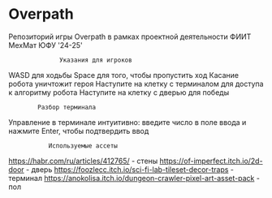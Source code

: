# Overpath
Репозиторий игры Overpath в рамках проектной деятельности ФИИТ МехМат ЮФУ '24-25'

                  Указания для игроков
WASD для ходьбы
Space для того, чтобы пропустить ход
Касание робота уничтожит героя
Наступите на клетку с терминалом для доступа к алгоритму робота
Наступите на клетку с дверью для победы

            Разбор терминала
Управление в терминале интуитивно:
введите число в поле ввода и нажмите Enter, чтобы подтвердить ввод


               Используемые ассеты
https://habr.com/ru/articles/412765/ - стены
https://of-imperfect.itch.io/2d-door - дверь
https://foozlecc.itch.io/sci-fi-lab-tileset-decor-traps - терминал
https://anokolisa.itch.io/dungeon-crawler-pixel-art-asset-pack - пол


